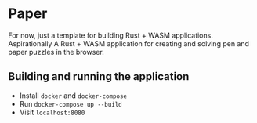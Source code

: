 # Paper

For now, just a template for building Rust + WASM applications.
Aspirationally A Rust + WASM application for creating and solving pen and paper puzzles in the browser.

## Building and running the application
 - Install `docker` and `docker-compose`
 - Run `docker-compose up --build`
 - Visit `localhost:8080`
